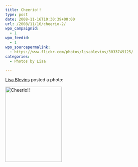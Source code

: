 ```yaml
---
title: Cheerio!!
type: post
date: 2008-11-16T10:30:39+00:00
url: /2008/11/16/cheerio-2/
wpo_campaignid:
  - 1
wpo_feedid:
  - 1
wpo_sourcepermalink:
  - https://www.flickr.com/photos/lisablevins/3033749125/
categories:
  - Photos by Lisa

---
```

[Lisa Blevins][1] posted a photo:

[<img src="/wp-o-matic/cache/3a7c4b861a_3033749125-db8d0c47e7-m.jpg" width="180" height="240" alt="Cheerio!!" />][2]

 [1]: https://www.flickr.com/people/lisablevins/
 [2]: https://www.flickr.com/photos/lisablevins/3033749125/ "Cheerio!!"